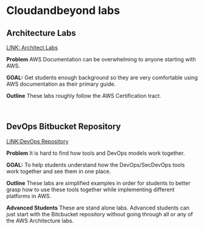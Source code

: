 # Cloudandbeyond labs #

## Architecture Labs ##

[LINK: Architect Labs](./archlabs.html)

__Problem__ AWS Documentation can be overwhelming to anyone starting with AWS.

__GOAL:__ Get students enough background so they are very comfortable using AWS documentation as their primary guide.

__Outline__ These labs roughly follow the AWS Certification tract.

  
<br>

## DevOps Bitbucket Repository ##

[LINK:DevOps Repository](https://bitbucket.org/awsandbeyond/devopslab/src/master/)

__Problem__ It is hard to find how tools and DevOps models work together. 

__GOAL:__ To help students understand how the DevOps/SecDevOps tools work together and see them in one place.


__Outline__ These labs are simplified examples in order for students to better grasp how to use these tools together while implementing different platforms in AWS.

__Advanced Students__ 
These are stand alone labs. Advanced students can just start with the Bitcbucket repository without going through all or any of the AWS Architecture labs.  

